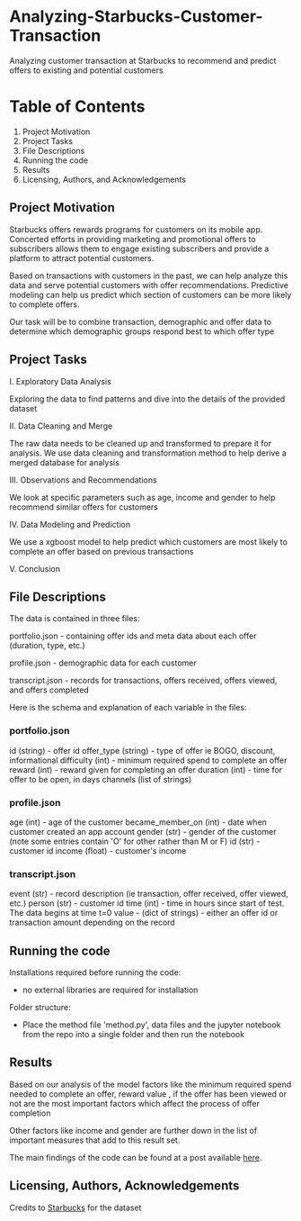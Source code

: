 # Analyzing-Starbucks-Customer-Transaction

Analyzing customer transaction at Starbucks to recommend and predict offers to existing and potential customers

# Table of Contents
1. Project Motivation
2. Project Tasks
3. File Descriptions
4. Running the code
5. Results
6. Licensing, Authors, and Acknowledgements

## Project Motivation

Starbucks offers rewards programs for customers on its mobile app. Concerted efforts in providing marketing and promotional offers to subscribers allows them to engage existing subscribers and provide a platform to attract potential customers.

Based on transactions with customers in the past, we can help analyze this data and serve potential customers with offer recommendations. Predictive modeling can help us predict which section of customers can be more likely to complete offers.

Our task will be to combine transaction, demographic and offer data to determine which demographic groups respond best to which offer type

## Project Tasks

I. Exploratory Data Analysis

Exploring the data to find patterns and dive into the details of the provided dataset

II. Data Cleaning and Merge

The raw data needs to be cleaned up and transformed to prepare it for analysis. We use data cleaning and transformation method to help derive a merged database for analysis

III. Observations and Recommendations

We look at specific parameters such as age, income and gender to help recommend similar offers for customers

IV. Data Modeling and Prediction

We use a xgboost model to help predict which customers are most likely to complete an offer based on previous transactions

V. Conclusion

## File Descriptions

The data is contained in three files:

portfolio.json - containing offer ids and meta data about each offer (duration, type, etc.)

profile.json - demographic data for each customer

transcript.json - records for transactions, offers received, offers viewed, and offers completed

Here is the schema and explanation of each variable in the files:

### portfolio.json

id (string) - offer id
offer_type (string) - type of offer ie BOGO, discount, informational
difficulty (int) - minimum required spend to complete an offer
reward (int) - reward given for completing an offer
duration (int) - time for offer to be open, in days
channels (list of strings)

### profile.json

age (int) - age of the customer
became_member_on (int) - date when customer created an app account
gender (str) - gender of the customer (note some entries contain 'O' for other rather than M or F)
id (str) - customer id
income (float) - customer's income

### transcript.json

event (str) - record description (ie transaction, offer received, offer viewed, etc.)
person (str) - customer id
time (int) - time in hours since start of test. The data begins at time t=0
value - (dict of strings) - either an offer id or transaction amount depending on the record

## Running the code

Installations required before running the code:
- no external libraries are required for installation

Folder structure:
- Place the method file 'method.py', data files and the jupyter notebook from the repo into a single folder and then run the notebook

## Results

Based on our analysis of the model factors like the minimum required spend needed to complete an offer, reward value , if the offer has been viewed or not are the most important factors which affect the process of offer completion

Other factors like income and gender are further down in the list of important measures that add to this result set.

The main findings of the code can be found at a post available [here](https://medium.com/@karan.ambasht89/5-things-you-should-know-for-your-next-trip-to-seattle-d6f93a43eea3).

## Licensing, Authors, Acknowledgements
Credits to [Starbucks](https://www.starbucks.com/) for the dataset
